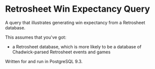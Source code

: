# Retrosheet Win Expectancy Query

A query that illustrates generating win expectancy from a Retrosheet database.

This assumes that you've got:

- a Retrosheet database, which is more likely to be a database
  of Chadwick-parsed Retrosheet events and games

Written for and run in PostgreSQL 9.3.
